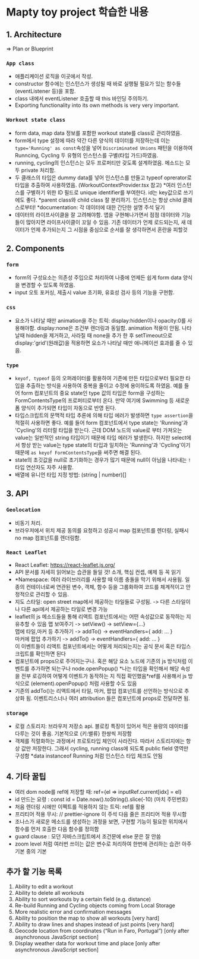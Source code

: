 # Mapty toy project 학습한 내용

## 1. Architecture

=> Plan or Blueprint

### `App class`

- 애플리케이션 로직을 이곳에서 작성.
- constructor 함수에는 인스턴스가 생성될 때 바로 실행될 필요가 있는 함수들(eventListener 등)을 포함.
- class 내에서 eventListener 호출할 때 this 바인딩 주의하기.
- Exporting functionality into its own methods is very very important.

### `Workout state class`

- form data, map data 정보를 포함한 workout state를 class로 관리하였음.
- form에서 type 설정에 따라 약간 다른 양식의 데이터를 저장하는데 이는 `type='Running' as const`속성을 넣어 `Discriminated Unions` 패턴을 이용하여 Runncing, Cycling 두 유형의 인스턴스를 구별(타입 가드)하였음.
- running, cycling의 인스턴스는 모두 프로퍼티만 갖도록 설계하였음. 메소드는 모두 private 처리함.
- 두 클래스의 타입은 dummy data를 넣어 인스턴스를 만들고 typeof oprerator로 타입을 추출하여 사용하였음. (WorkoutContextProvider.tsx 참고) \*여러 인스턴스를 구별하기 위한 ID 필드로 unique identifier를 부여한다. id는 key값으로 쓰기에도 좋다. \*parent class와 child class 잘 분리하기. 인스턴스는 항상 child 클래스로부터! \*documentation: 각 데이터에 대한 간단한 설명 주석 달기
- 데이터의 라이프사이클을 잘 고려해야함. 앱을 구현해나가면서 점점 데이터와 기능들이 많아지면 라이프사이클이 꼬일 수 있음. 기존 데이터가 언제 로드되는지, 새 데이터가 언제 추가되는지 그 시점을 중심으로 순서를 잘 생각하면서 혼란을 피할것

## 2. Components

### `form`

- form의 구성요소는 의존성 주입으로 처리하여 나중에 언제든 쉽게 form data 양식을 변경할 수 있도록 하였음.
- input 오토 포커싱, 제출시 value 초기화, 유효성 검사 등의 기능을 구현함.

### `css`

- 요소가 나타날 때만 animation을 주는 트릭: display:hidden이나 opacity:0를 사용해야함. display:none은 조건부 렌더링과 동일함. animation 적용이 안됨. 나타날때 hidden을 제거하고, 사라질 때 none을 추가 한 후 setTimeout으로 display:'grid'(원래값)을 적용하면 요소가 나타날 때만 애니메이션 효과를 줄 수 있음.

### `type`

- `keyof, typeof` 등의 오퍼레이터를 활용하여 기존에 만든 타입으로부터 필요한 타입을 추출하는 방식을 사용하여 중복을 줄이고 수정에 용이하도록 하였음. 예를 들어 form 컴포넌트의 중요 state인 type 값의 타입은 form을 구성하는 FormContentsType의 프로퍼티로부터 온다. 만약 여기에 Swimming 등 새로운 폼 양식이 추가되면 타입이 자동으로 반영 된다.
- 타입스크립트의 문맥적 타입 추론에 의해 타입 에러가 발생하면 `type assertion`을 적절히 사용하면 좋다. 예를 들어 form 컴포넌트에서 type state는 'Running'과 'Cycling'의 리터럴 타입을 받는다. 근데 DOM 노드의 value로 부터 가져오는 value는 일반적인 string 타입이기 때문에 타입 에러가 발생한다. 하지만 select에서 항상 받는 value는 type state의 타입과 일치하는 'Running'과 'Cycling'이기 때문에 `as keyof FormContentsType`을 써주면 해결 된다.
- state의 초깃값을 null로 초기화하는 경우가 많기 때문에 null이 아님을 나타내는 `!` 타입 연산자도 자주 사용함.
- 배열에 유니언 타입 지정 방법: (string | number)[]

## 3. API

### `Geolocation`

- 비동기 처리.
- 브라우저에서 위치 제공 동의를 요청하고 성공시 map 컴포넌트를 렌더링, 실패시 no map 컴포넌트를 렌더링함.

### `React Leaflet`

- React Leaflet: https://react-leaflet.js.org/
- API 문서를 자세히 읽어보는 습관을 들일 것! 소개, 핵심 컨셉, 예제 등 꼭 읽기
- \*Namespace: 여러 라이브러리를 사용할 때 이름 충돌을 막기 위해서 사용됨. 일종의 컨테이너로써 연관된 변수, 객체, 함수 등을 그룹화하여 코드를 체계적이고 안정적으로 관리할 수 있음.
- 지도 스타일: open street map에서 제공하는 타일들로 구성됨. -> 다른 스타일이나 다른 api에서 제공하는 타일로 변경 가능
- leaflet의 js 메소드들을 통해 리액트 컴포넌트에서는 어떤 속성값으로 동작하는 지 유추할 수 있음
  맵 보여주기 -> setView() -> setView={...}\
  맵에 타일,마커 등 추가하기 -> addTo() -> eventHandlers={ add: ... }\
  마커에 팝업 추가하기 -> addTo() -> eventHandlers={ add: ... } \
  이 이벤트들이 리액트 컴포넌트에서는 어떻게 처리되는지는 공식 문서 혹은 타입스크립트를 확인하면 된다
- 컴포넌트에 props으로 주어지는구나. 혹은 해당 요소 노드에 기존의 js 방식처럼 이벤트를 추가하면 되는구나 node.openPopup() \*나는 타입을 확인해서 해당 속성을 전부 로깅하여 어떻게 이벤트가 동작하는 지 직접 확인했음\*ref를 사용해서 js 방식으로 (element).openPopup() 처럼 사용할 수도 있음
- 기존의 addTo()는 리액트에서 타일, 마커, 팝업 컴포넌트를 선언하는 방식으로 추상화 됨. 이벤트리스너나 여러 attribution 들은 컴포넌트에 props로 전달하면 됨.

### `storage`

- 로컬 스토리지: 브라우저 저장소 api. 블로킹 특징이 있어서 적은 용량의 데이터를 다루는 것이 좋음. 기본적으로 {키:밸류} 한쌍씩 저장함
- 객체를 직렬화하는 과정에서 프로토타입 체인이 사라진다. 따라서 스토리지에는 항상 값만 저장한다. 그래서 cycling, running class에 되도록 public field 영역만 구성함
  \*data instanceof Running 처럼 인스턴스 타입 체크도 안됨

## 4. 기타 꿀팁

- 여러 dom node를 ref에 저장할 때: ref={el => inputRef.current[idx] = el}
- id 만드는 요령 : const id = Date.now().toString().slice(-10) (마치 주민번호)
- 처음 렌더링 시에만 이펙트를 적용하지 않는 트릭: ref를 활용
- 프리티어 적용 무시: // prettier-ignore 이 주석 다음 줄은 프리티어 적용 무시함
- 조나스가 새로운 메소드를 생성하는 과정을 보면, 구현할 기능이 필요한 위치에서 함수를 먼저 호출한 다음 함수를 정의함
- guard clause : 모던 자바스크립트에서 조건문에 else 문은 잘 안씀
- zoom level 처럼 여러번 쓰이는 값은 변수로 처리하여 한번에 관리하는 습관! 아주 기본 중의 기본

## 추가 할 기능 목록

1. Ability to edit a workout
2. Ability to delete all workouts
3. Ability to sort workouts by a certain field (e.g. distance)
4. Re-build Running and Cycling objects coming from Local Storage
5. More realistic error and confirmation messages
6. Ability to position the map to show all workouts [very hard]
7. Ability to draw lines and shapes instead of just points [very hard]
8. Geocode location from coordinates (“Run in Faro, Portugal”) [only after asynchronous JavaScript section]
9. Display weather data for workout time and place [only after asynchronous JavaScript section]
